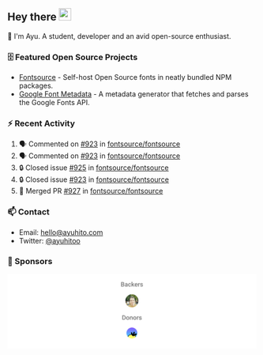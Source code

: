 ## Hey there <img src="https://media.giphy.com/media/hvRJCLFzcasrR4ia7z/giphy.gif" width="25" height="25">

📝 I'm Ayu. A student, developer and an avid open-source enthusiast.

### 🗄 Featured Open Source Projects

- [Fontsource](https://github.com/fontsource/fontsource) - Self-host Open Source fonts in neatly bundled NPM packages.
- [Google Font Metadata](https://github.com/fontsource/google-font-metadata) - A metadata generator that fetches and parses the Google Fonts API.

### ⚡ Recent Activity

<!--START_SECTION:activity-->

1. 🗣 Commented on [#923](https://github.com/fontsource/fontsource/issues/923#issuecomment-1868877643) in [fontsource/fontsource](https://github.com/fontsource/fontsource)
2. 🗣 Commented on [#923](https://github.com/fontsource/fontsource/issues/923#issuecomment-1868582421) in [fontsource/fontsource](https://github.com/fontsource/fontsource)
3. 🔒 Closed issue [#925](https://github.com/fontsource/fontsource/issues/925) in [fontsource/fontsource](https://github.com/fontsource/fontsource)
4. 🔒 Closed issue [#923](https://github.com/fontsource/fontsource/issues/923) in [fontsource/fontsource](https://github.com/fontsource/fontsource)
5. 🎉 Merged PR [#927](https://github.com/fontsource/fontsource/pull/927) in [fontsource/fontsource](https://github.com/fontsource/fontsource)
<!--END_SECTION:activity-->

### 📫 Contact

- Email: hello@ayuhito.com
- Twitter: [@ayuhitoo](https://twitter.com/ayuhitoo)

### :sparkling_heart: Sponsors

<p align="center">
  <a href="https://cdn.jsdelivr.net/gh/ayuhito/ayuhito/sponsors.svg">
    <img src='https://raw.githubusercontent.com/ayuhito/ayuhito/master/sponsors.svg'/>
  </a>
</p>

